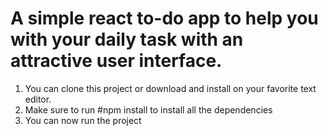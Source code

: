 # A simple react to-do app to help you with your daily task with an attractive user interface. 

1. You can clone this project or download and install on your favorite text editor. 
2. Make sure to run #npm install to install all the dependencies
3. You can now run the project 

